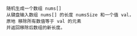     随机生成一个数组 nums[]
    从键盘输入数组 nums[] 的长度 numsSize 和一个值 val，
    原地 移除所有数值等于 val 的元素
    并返回移除后数组的新长度。